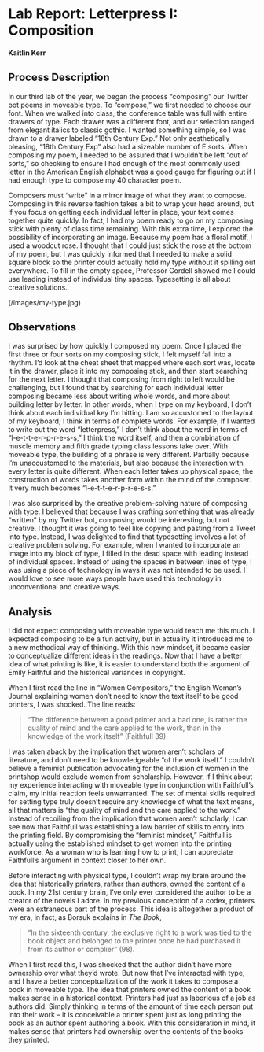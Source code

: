# Lab Report: Letterpress I: Composition 

#### Kaitlin Kerr

## Process Description
In our third lab of the year, we began the process “composing” our Twitter bot poems in moveable type. To “compose,” we first needed to choose our font. When we walked into class, the conference table was full with entire drawers of type. Each drawer was a different font, and our selection ranged from elegant italics to classic gothic. I wanted something simple, so I was drawn to a drawer labeled “18th Century Exp.” Not only aesthetically pleasing, “18th Century Exp” also had a sizeable number of E sorts. When composing my poem, I needed to be assured that I wouldn’t be left “out of sorts,” so checking to ensure I had enough of the most commonly used letter in the American English alphabet was a good gauge for figuring out if I had enough type to compose my 40 character poem.

Composers must “write” in a mirror image of what they want to compose. Composing in this reverse fashion takes a bit to wrap your head around, but if you focus on getting each individual letter in place, your text comes together quite quickly. In fact, I had my poem ready to go on my composing stick with plenty of class time remaining. With this extra time, I explored the possibility of incorporating an image. Because my poem has a floral motif, I used a woodcut rose. I thought that I could just stick the rose at the bottom of my poem, but I was quickly informed that I needed to make a solid square block so the printer could actually hold my type without it spilling out everywhere. To fill in the empty space, Professor Cordell showed me I could use leading instead of individual tiny spaces. Typesetting is all about creative solutions.

(/images/my-type.jpg)

## Observations
I was surprised by how quickly I composed my poem. Once I placed the first three or four sorts on my composing stick, I felt myself fall into a rhythm. I’d look at the cheat sheet that mapped where each sort was, locate it in the drawer, place it into my composing stick, and then start searching for the next letter. I thought that composing from right to left would be challenging, but I found that by searching for each individual letter composing became less about writing whole words, and more about building letter by letter. In other words, when I type on my keyboard, I don’t think about each individual key I’m hitting. I am so accustomed to the layout of my keyboard; I think in terms of complete words. For example, if I wanted to write out the word “letterpress,” I don’t think about the word in terms of “l-e-t-t-e-r-p-r-e-s-s,” I think the word itself, and then a combination of muscle memory and fifth grade typing class lessons take over. With moveable type, the building of a phrase is very different. Partially because I’m unaccustomed to the materials, but also because the interaction with every letter is quite different. When each letter takes up physical space, the construction of words takes another form within the mind of the composer. It very much becomes “l-e-t-t-e-r-p-r-e-s-s.” 

I was also surprised by the creative problem-solving nature of composing with type. I believed that because I was crafting something that was already “written” by my Twitter bot, composing would be interesting, but not creative. I thought it was going to feel like copying and pasting from a Tweet into type. Instead, I was delighted to find that typesetting involves a lot of creative problem solving. For example, when I wanted to incorporate an image into my block of type, I filled in the dead space with leading instead of individual spaces. Instead of using the spaces in between lines of type, I was using a piece of technology in ways it was not intended to be used. I would love to see more ways people have used this technology in unconventional and creative ways. 

## Analysis
I did not expect composing with moveable type would teach me this much. I expected composing to be a fun activity, but in actuality it introduced me to a new methodical way of thinking. With this new mindset, it became easier to conceptualize different ideas in the readings. Now that I have a better idea of what printing is like, it is easier to understand both the argument of Emily Faithful and the historical variances in copyright.  

When I first read the line in “Women Compositors,” the English Woman’s Journal explaining women don’t need to know the text itself to be good printers, I was shocked. The line reads:

>“The difference between a good printer and a bad one, is rather the quality of mind and the care applied to the work, than in the knowledge of the work itself” (Faithfull 39).

I was taken aback by the implication that women aren’t scholars of literature, and don’t need to be knowledgeable “of the work itself.” I couldn’t believe a feminist publication advocating for the inclusion of women in the printshop would exclude women from scholarship. However, if I think about my experience interacting with moveable type in conjunction with Faithfull’s claim, my initial reaction feels unwarranted. The set of mental skills required for setting type truly doesn’t require any knowledge of what the text means, all that matters is “the quality of mind and the care applied to the work.” Instead of recoiling from the implication that women aren’t scholarly, I can see now that Faithfull was establishing a low barrier of skills to entry into the printing field. By compromising the “feminist mindset,” Faithfull is actually using the established mindset to get women into the printing workforce. As a woman who is learning how to print, I can appreciate Faithfull’s argument in context closer to her own. 

Before interacting with physical type, I couldn’t wrap my brain around the idea that historically printers, rather than authors, owned the content of a book. In my 21st century brain, I’ve only ever considered the author to be a creator of the novels I adore. In my previous conception of a codex, printers were an extraneous part of the process. This idea is altogether a product of my era, in fact, as Borsuk explains in *The Book*, 

>“In the sixteenth century, the exclusive right to a work was tied to the book object and belonged to the printer once he had purchased it from its author or complier” (98). 

When I first read this, I was shocked that the author didn’t have more ownership over what they’d wrote. But now that I’ve interacted with type, and I have a better conceptualization of the work it takes to compose a book in moveable type. The idea that printers owned the content of a book makes sense in a historical context. Printers had just as laborious of a job as authors did. Simply thinking in terms of the amount of time each person put into their work – it is conceivable a printer spent just as long printing the book as an author spent authoring a book. With this consideration in mind, it makes sense that printers had ownership over the contents of the books they printed. 
